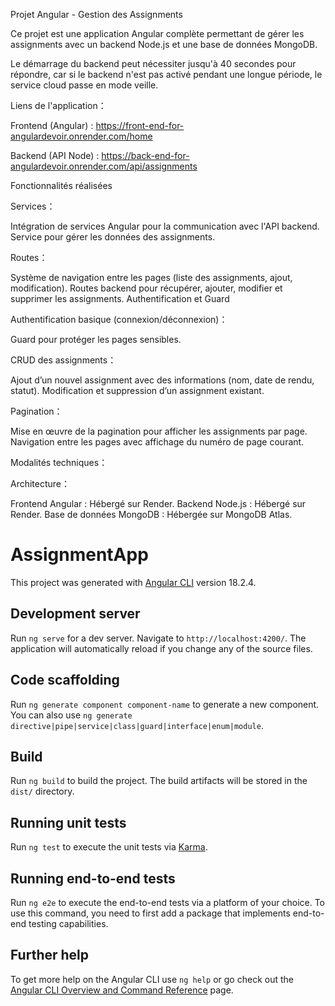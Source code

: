 Projet Angular - Gestion des Assignments

Ce projet est une application Angular complète permettant de gérer les assignments avec un backend Node.js et une base de données MongoDB.


Le démarrage du backend peut nécessiter jusqu'à 40 secondes pour répondre, car si le backend n'est pas activé pendant une longue période, le service cloud passe en mode veille.

Liens de l'application：

Frontend (Angular) : https://front-end-for-angulardevoir.onrender.com/home

Backend (API Node) : https://back-end-for-angulardevoir.onrender.com/api/assignments

Fonctionnalités réalisées

Services：

Intégration de services Angular pour la communication avec l'API backend.
Service pour gérer les données des assignments.

Routes：

Système de navigation entre les pages (liste des assignments, ajout, modification).
Routes backend pour récupérer, ajouter, modifier et supprimer les assignments.
Authentification et Guard

Authentification basique (connexion/déconnexion)：

Guard pour protéger les pages sensibles.

CRUD des assignments：

Ajout d’un nouvel assignment avec des informations (nom, date de rendu, statut).
Modification et suppression d’un assignment existant.

Pagination：

Mise en œuvre de la pagination pour afficher les assignments par page.
Navigation entre les pages avec affichage du numéro de page courant.

Modalités techniques：

Architecture：

Frontend Angular : Hébergé sur Render.
Backend Node.js : Hébergé sur Render.
Base de données MongoDB : Hébergée sur MongoDB Atlas.


# AssignmentApp

This project was generated with [Angular CLI](https://github.com/angular/angular-cli) version 18.2.4.

## Development server

Run `ng serve` for a dev server. Navigate to `http://localhost:4200/`. The application will automatically reload if you change any of the source files.

## Code scaffolding

Run `ng generate component component-name` to generate a new component. You can also use `ng generate directive|pipe|service|class|guard|interface|enum|module`.

## Build

Run `ng build` to build the project. The build artifacts will be stored in the `dist/` directory.

## Running unit tests

Run `ng test` to execute the unit tests via [Karma](https://karma-runner.github.io).

## Running end-to-end tests

Run `ng e2e` to execute the end-to-end tests via a platform of your choice. To use this command, you need to first add a package that implements end-to-end testing capabilities.

## Further help

To get more help on the Angular CLI use `ng help` or go check out the [Angular CLI Overview and Command Reference](https://angular.dev/tools/cli) page.
